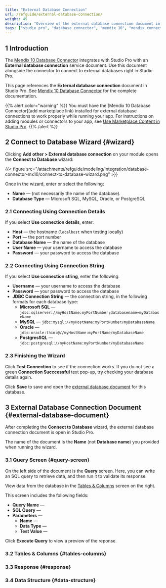 ```yaml
---
title: "External Database Connection"
url: /refguide/external-database-connection/
weight: 49
description: "Overview of the external database connection document in Studio Pro"
tags: ["studio pro", "database connector", "mendix 10", "mendix connect", "connect to database"]
---
```


## 1 Introduction

The [Mendix 10 Database Connector](/appstore/connectors/database-connector-mx10/) integrates with Studio Pro with an **External database connection** service document. Use this document alongside the connector to connect to external databases right in Studio Pro.

This page references the **External database connection** document in Studio Pro. See [Mendix 10 Database Connector](/appstore/connectors/database-connector-mx10/) for the complete documentation. 

{{% alert color="warning" %}}
You must have the [Mendix 10 Database Connector](add marketplace link) installed for external database connections to work properly while running your app. For instructions on adding modules or connectors to your app, see [Use Marketplace Content in Studio Pro](/appstore/general/app-store-content/).
{{% /alert %}}

## 2 Connect to Database Wizard {#wizard}

Clicking **Add other > External database connection** on your module opens the **Connect to Database** wizard:

{{< figure src="/attachments/refguide/modeling/integration/database-connector-mx10/connect-to-database-wizard.png" >}}

Once in the wizard, enter or select the following:

* **Name** — (not necessarily the name of the database).
* **Database Type** — Microsoft SQL, MySQL, Oracle, or PostgreSQL

### 2.1 Connecting Using Connection Details

If you select **Use connection details**, enter:

* **Host** — the hostname (`localhost` when testing locally)
* **Port** — the port number
* **Database Name** — the name of the database
* **User Name** — your username to access the database
* **Password** — your password to access the database

### 2.2 Connecting Using Connection String

If you select **Use connection string**, enter the following:

* **Username** — your username to access the database
* **Password** — your password to access the database
* **JDBC Connection String** — the connection string, in the following formats for each database type:
    * **Microsoft SQL** — `jdbc:sqlserver://myHostName:myPortNumber;databasename=myDatabaseName`
    * **MySQL** — `jdbc:mysql://myHostName:myPortNumber/myDatabaseName`
    * **Oracle** — `jdbc:oracle:thin:@//myHostName:myPortName/myDatabaseName`
    * **PostgresSQL** — `jdbc:postgresql://myHostName:myPortNumber/myDatabaseName`

### 2.3 Finishing the Wizard

Click **Test Connection** to see if the connection works. If you do not see a green **Connection Succcessful** text pop-up, try checking your database details again.

Click **Save** to save and open the [external database document](#external-database-document) for this database.

## 3 External Database Connection Document {#external-database-document}

After completing the **Connect to Database** wizard, the external database connection document is open in Studio Pro. 

The name of the document is the **Name** (not **Database name**) you provided when running the wizard.

### 3.1 Query Screen {#query-screen}

On the left side of the document is the **Query** screen. Here, you can write an SQL query to retrieve data, and then run it to validate its response.

View data from the database in the [Tables & Columns](#tables-columns) screen on the right.

This screen includes the following fields:

* **Query Name** —
* **SQL Query** —
* **Parameters** —
    * **Name** —
    * **Data Type** —
    * **Test Value** —

Click **Execute Query** to view a preview of the reponse.

### 3.2 Tables & Columns {#tables-columns}

### 3.3 Response {#response}

### 3.4 Data Structure {#data-structure}